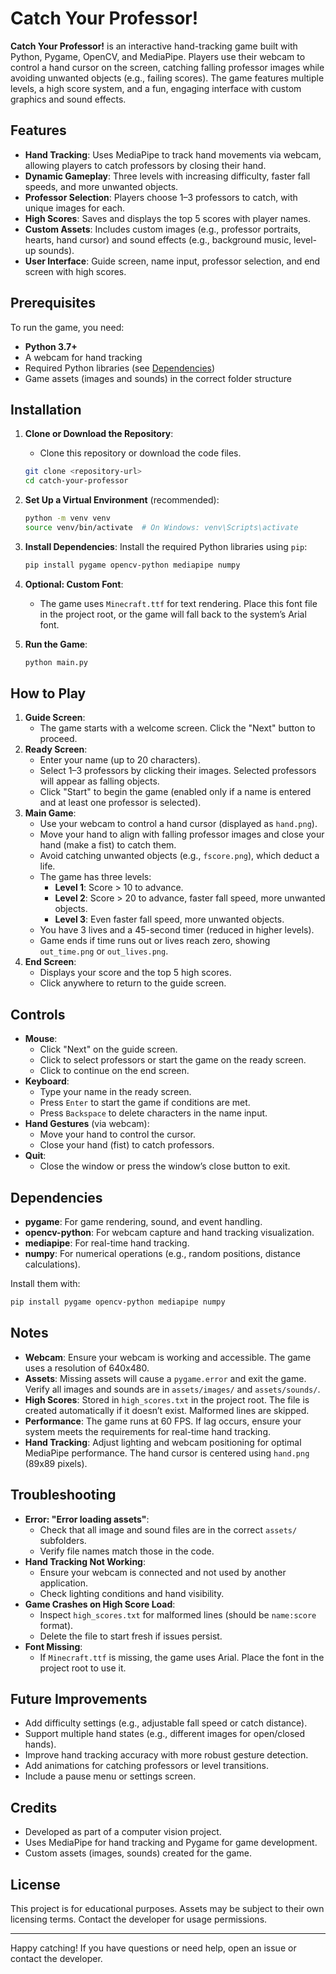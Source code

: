 # Catch Your Professor!

**Catch Your Professor!** is an interactive hand-tracking game built with Python, Pygame, OpenCV, and MediaPipe. Players use their webcam to control a hand cursor on the screen, catching falling professor images while avoiding unwanted objects (e.g., failing scores). The game features multiple levels, a high score system, and a fun, engaging interface with custom graphics and sound effects.

## Features
- **Hand Tracking**: Uses MediaPipe to track hand movements via webcam, allowing players to catch professors by closing their hand.
- **Dynamic Gameplay**: Three levels with increasing difficulty, faster fall speeds, and more unwanted objects.
- **Professor Selection**: Players choose 1–3 professors to catch, with unique images for each.
- **High Scores**: Saves and displays the top 5 scores with player names.
- **Custom Assets**: Includes custom images (e.g., professor portraits, hearts, hand cursor) and sound effects (e.g., background music, level-up sounds).
- **User Interface**: Guide screen, name input, professor selection, and end screen with high scores.

## Prerequisites
To run the game, you need:
- **Python 3.7+**
- A webcam for hand tracking
- Required Python libraries (see [Dependencies](#dependencies))
- Game assets (images and sounds) in the correct folder structure

## Installation
1. **Clone or Download the Repository**:
   - Clone this repository or download the code files.
   ```bash
   git clone <repository-url>
   cd catch-your-professor
   ```

2. **Set Up a Virtual Environment** (recommended):
   ```bash
   python -m venv venv
   source venv/bin/activate  # On Windows: venv\Scripts\activate
   ```

3. **Install Dependencies**:
   Install the required Python libraries using `pip`:
   ```bash
   pip install pygame opencv-python mediapipe numpy
   ```

4. **Optional: Custom Font**:
   - The game uses `Minecraft.ttf` for text rendering. Place this font file in the project root, or the game will fall back to the system’s Arial font.

5. **Run the Game**:
   ```bash
   python main.py
   ```

## How to Play
1. **Guide Screen**:
   - The game starts with a welcome screen. Click the "Next" button to proceed.
2. **Ready Screen**:
   - Enter your name (up to 20 characters).
   - Select 1–3 professors by clicking their images. Selected professors will appear as falling objects.
   - Click "Start" to begin the game (enabled only if a name is entered and at least one professor is selected).
3. **Main Game**:
   - Use your webcam to control a hand cursor (displayed as `hand.png`).
   - Move your hand to align with falling professor images and close your hand (make a fist) to catch them.
   - Avoid catching unwanted objects (e.g., `fscore.png`), which deduct a life.
   - The game has three levels:
     - **Level 1**: Score > 10 to advance.
     - **Level 2**: Score > 20 to advance, faster fall speed, more unwanted objects.
     - **Level 3**: Even faster fall speed, more unwanted objects.
   - You have 3 lives and a 45-second timer (reduced in higher levels).
   - Game ends if time runs out or lives reach zero, showing `out_time.png` or `out_lives.png`.
4. **End Screen**:
   - Displays your score and the top 5 high scores.
   - Click anywhere to return to the guide screen.

## Controls
- **Mouse**:
  - Click "Next" on the guide screen.
  - Click to select professors or start the game on the ready screen.
  - Click to continue on the end screen.
- **Keyboard**:
  - Type your name in the ready screen.
  - Press `Enter` to start the game if conditions are met.
  - Press `Backspace` to delete characters in the name input.
- **Hand Gestures** (via webcam):
  - Move your hand to control the cursor.
  - Close your hand (fist) to catch professors.
- **Quit**:
  - Close the window or press the window’s close button to exit.

## Dependencies
- **pygame**: For game rendering, sound, and event handling.
- **opencv-python**: For webcam capture and hand tracking visualization.
- **mediapipe**: For real-time hand tracking.
- **numpy**: For numerical operations (e.g., random positions, distance calculations).

Install them with:
```bash
pip install pygame opencv-python mediapipe numpy
```

## Notes
- **Webcam**: Ensure your webcam is working and accessible. The game uses a resolution of 640x480.
- **Assets**: Missing assets will cause a `pygame.error` and exit the game. Verify all images and sounds are in `assets/images/` and `assets/sounds/`.
- **High Scores**: Stored in `high_scores.txt` in the project root. The file is created automatically if it doesn’t exist. Malformed lines are skipped.
- **Performance**: The game runs at 60 FPS. If lag occurs, ensure your system meets the requirements for real-time hand tracking.
- **Hand Tracking**: Adjust lighting and webcam positioning for optimal MediaPipe performance. The hand cursor is centered using `hand.png` (89x89 pixels).

## Troubleshooting
- **Error: "Error loading assets"**:
  - Check that all image and sound files are in the correct `assets/` subfolders.
  - Verify file names match those in the code.
- **Hand Tracking Not Working**:
  - Ensure your webcam is connected and not used by another application.
  - Check lighting conditions and hand visibility.
- **Game Crashes on High Score Load**:
  - Inspect `high_scores.txt` for malformed lines (should be `name:score` format).
  - Delete the file to start fresh if issues persist.
- **Font Missing**:
  - If `Minecraft.ttf` is missing, the game uses Arial. Place the font in the project root to use it.

## Future Improvements
- Add difficulty settings (e.g., adjustable fall speed or catch distance).
- Support multiple hand states (e.g., different images for open/closed hands).
- Improve hand tracking accuracy with more robust gesture detection.
- Add animations for catching professors or level transitions.
- Include a pause menu or settings screen.

## Credits
- Developed as part of a computer vision project.
- Uses MediaPipe for hand tracking and Pygame for game development.
- Custom assets (images, sounds) created for the game.

## License
This project is for educational purposes. Assets may be subject to their own licensing terms. Contact the developer for usage permissions.

---

Happy catching! If you have questions or need help, open an issue or contact the developer.